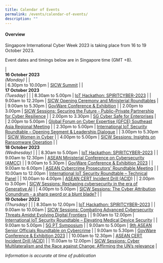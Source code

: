 ```yaml
---
title: Calendar of Events
permalink: /events/calendar-of-events/
description: ""
---
```

#### **Overview**

Singapore International Cyber Week 2023 is taking place from 16 to 19 October 2023.

Event dates and timings below are in Singapore time (GMT +8). 

| <br> **16 October 2023** <br>*(Monday)* |                                                                                                |                            
| 6.30pm to 10.00pm           | [SICW Summit](/events/16-october-2023/sicw-summit/)                               |
| <br> **17 October 2023** <br>*(Tuesday)* |                                                                                                |
| 8.30am to 5.00pm              | [IoT Hackathon: SPIRITCYBER-2023](/events/17-october-2023/iot-hackathon-spiritcyber-2023/)                                                                          |
| 9.00am to 12.20pm          | [SICW Opening Ceremony and Ministerial Roundtables](/events/17-october-2023/sicw-oc-and-ministerial-roundtables/)                                                                 |
| 9.00am to 5.30pm           | [GovWare Conference &amp; Exhibition](/events/17-october-2023/govware-conference-and-exhibition/)                               |
| 2.00pm to 3.00pm           | [SICW Sessions: Securing the Future - Public–Private Partnership for Cyber Resilience](/events/17-october-2023/sicw-sessions-securing-the-future/)                               |
| 2.00pm to 3.30pm           | [SG Cyber Safe for Enterprises](/events/17-october-2023/sg-cyber-safe-for-enterprises/)                               |
| 2.00pm to 5.00pm           | [Global Forum on Cyber Expertise (GFCE) Southeast Asia Regional Meeting](/events/17-october-2023/gfce-sea-regional-meeting/)                               |
| 2.30pm to 5.00pm           | [International IoT Security Roundtable – Opening Segment &amp; Leadership Dialogue](/events/17-october-2023/iiot-leadership-dialogue/)                               |
| 3.00pm to 5.30pm           | [SICW Women in Cyber](/events/17-october-2023/sicw-women-in-cyber/)                               |
| 4.00pm to 5.00pm           | [SICW Sessions: Insights on Ransomware Operation](/events/17-october-2023/sicw-sessions-insights-on-ransomware-operation/)                               |
| <br> **18 October 2023** <br>*(Wednesday)*          |                                                                                           |
| 8.30am to 5.00pm          | [IoT Hackathon: SPIRITCYBER–2023](/events/18-october-2023/iot-hackathon-spiritcyber-2023/)                                                                 |
| 9.00am to 12.30pm           | [ASEAN Ministerial Conference on Cybersecurity (AMCC)](/events/18-october-2023/asean-ministerial-conference-on-cybersecurity/)                               |
| 9.00am to 5.30pm              | [GovWare Conference &amp; Exhibition 2023](/events/18-october-2023/govware-conference-and-exhibition/)                                                                          |
| 9.00am to 6.00pm           | [ASEAN Cybercrime Prosecutors' Roundtable Meeting](/events/18-october-2023/acprm/)                               |
| 10.00am to 12.00pm           | [International IoT Security Roundtable – Technical Panel](/events/18-october-2023/iiot-technical-panel/)                               |
| 10.00am to 4.00pm           | [ASEAN CERT Incident Drill (ACID)](/events/18-october-2023/asean-cert-incident-drill/)                               |
| 2.00pm to 3.00pm          | [SICW Sessions: Reshaping cybersecurity in the era of Generative AI](/events/18-october-2023/sicw-sessions-reshaping-cybersecurity-in-the-era-of-generative-ai/)                                                                 |
| 4.00pm to 5.00pm          | [SICW Sessions: The Cyber Attribution Conundrum - a sharp sword or a blunt blade?](/events/18-october-2023/sicw-sessions-the-cyber-attribution-conundrum/)                                                                 |
| <br> **19 October 2023** <br>*(Thursday)* |                                                                                                |
| 8.30am to 12.00pm              | [IoT Hackathon: SPIRITCYBER–2023](/events/19-october-2023/iot-hackathon-spiritcyber-2023/)                                                                          |
| 9.00am to 10.00am          | [SICW Sessions: Combating Advanced Cybersecurity Threats Amidst Evolving Digital Frontiers](/events/19-october-2023/sicw-sessions-combating-advanced-cybersecurity-threats/)                                                                 |
| 9.00am to 12.00pm           | [International IoT Security Roundtable – Elevating Medical Device Security](/events/19-october-2023/international-iot-security-roundtable-elevating-medical-device-security/)                               |
| 9.00am to 5.00pm           | [5G PT Symposium](/events/19-october-2023/5g-pt-symposium/)                               |
| 9.00am to 5.00pm           | [9th ASEAN Senior Officials Roundtable on Cybercrime](/events/19-october-2023/senior-officials-roundtable-on-cybercrime/)                               |
| 9.00am to 5.30pm           | [GovWare Conference &amp; Exhibition 2023](/events/19-october-2023/govware-conference-and-exhibition/)                               |
| 10.00am to 12.30pm           | [ASEAN CERT Incident Drill (ACID)](/events/19-october-2023/asean-cert-incident-drill/)                               |
| 11.00am to 12.00pm          | [SICW Sessions: Cyber Multilateralism and the Race against Change: Affirming the UN’s relevance](/events/19-october-2023/sicw-sessions-cyber-multilateralism-and-the-race-against-change/)                                                                 |


*Information is accurate at time of publication*
